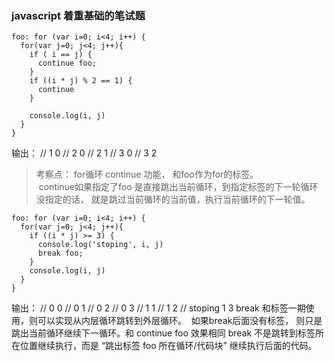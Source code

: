### javascript 着重基础的笔试题
```
foo: for (var i=0; i<4; i++) {
  for(var j=0; j<4; j++){
    if ( i == j) {
      continue foo;
    }
    if ((i * j) % 2 == 1) {
      continue
    }
    
    console.log(i, j)
  }
}

```
输出： // 1 0    // 2 0   // 2 1    // 3 0    // 3 2
> 考察点：
  for循环 continue 功能， 和foo作为for的标签。  
  continue如果指定了foo 是直接跳出当前循环，到指定标签的下一轮循环 没指定的话， 就是跳过当前循环的当前值，执行当前循环的下一轮值。

```
foo: for (var i=0; i<4; i++) {
  for(var j=0; j<4; j++){
    if ((i * j) >= 3) {
      console.log('stoping', i, j)
      break foo;
    }
    console.log(i, j)
  }
}
```
输出： // 0 0   // 0 1   // 0 2  // 0 3    // 1 1   // 1 2    //  stoping 1 3
break 和标签一期使用，则可以实现从内层循环跳转到外层循环。  如果break后面没有标签， 则只是跳出当前循环继续下一循环。和 continue foo 效果相同
break 不是跳转到标签所在位置继续执行，而是 “跳出标签 foo 所在循环/代码块” 继续执行后面的代码。 
